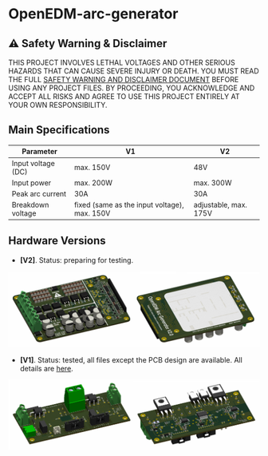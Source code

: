 # OpenEDM-arc-generator

## ⚠️ Safety Warning & Disclaimer

THIS PROJECT INVOLVES LETHAL VOLTAGES AND OTHER SERIOUS HAZARDS THAT CAN CAUSE SEVERE INJURY OR DEATH. YOU MUST READ THE FULL [SAFETY WARNING AND DISCLAIMER DOCUMENT](https://github.com/OpenEDM/.github/blob/main/docs/SAFETY_WARNING_AND_DISCLAIMER.md) BEFORE USING ANY PROJECT FILES. BY PROCEEDING, YOU ACKNOWLEDGE AND ACCEPT ALL RISKS AND AGREE TO USE THIS PROJECT ENTIRELY AT YOUR OWN RESPONSIBILITY.

## Main Specifications

<div align="center">

| Parameter          | V1                                           | V2                    |
| ------------------ | -------------------------------------------- | --------------------- |
| Input voltage (DC) | max. 150V                                    | 48V                   |
| Input power        | max. 200W                                    | max. 300W             |
| Peak arc current   | 30A                                          | 30A                   |
| Breakdown voltage  | fixed (same as the input voltage), max. 150V | adjustable, max. 175V |

</div>

## Hardware Versions

- **[V2]**. Status: preparing for testing.

![](https://github.com/OpenEDM/.github/blob/main/images/arc_generator_v2.0.png)

- **[V1]**. Status: tested, all files except the PCB design are available. All details are [here](https://github.com/OpenEDM/OpenEDM-arc-generator/blob/main/V1/README.md).

![](https://github.com/OpenEDM/.github/blob/main/images/arc_generator_v1.1.png)
